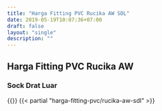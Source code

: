 ```yaml
---
title: "Harga Fitting PVC Rucika AW SDL"
date: 2019-05-19T10:07:36+07:00
draft: false
layout: "single"
description: ""
---
```


## Harga Fitting PVC Rucika AW 
### Sock Drat Luar
{{<kontak-button>}}
{{< partial "harga-fitting-pvc/rucika-aw-sdl" >}}
